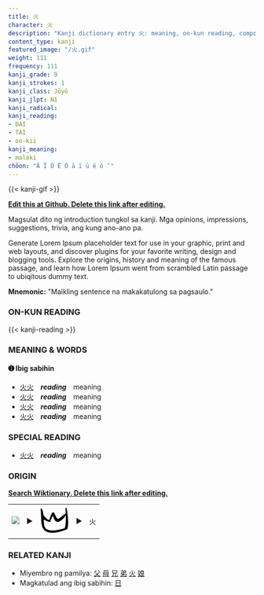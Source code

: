 ```yaml
---
title: 火
character: 火
description: "Kanji dictionary entry 火: meaning, on-kun reading, compounds, origin, related kanji"
content_type: kanji
featured_image: "/火.gif"
weight: 111
frequency: 111
kanji_grade: 9
kanji_strokes: 1
kanji_class: Jōyō
kanji_jlpt: N1
kanji_radical: 
kanji_reading: 
- DAI
- TAI
- oo-kii
kanji_meaning:
- malaki
chōon: "Ā Ī Ū Ē Ō ā ī ū ē ō ’"
---
```

[//]: # (Don't edit the line below. Kanji animated GIF code is automatically generated.)
{{< kanji-gif >}}

[//]: # (Edit below this line.)

**[Edit this at Github. Delete this link after editing.](https://github.com/tim0g/tim/tree/main/content/kanji/火/index.md)**

Magsulat dito ng introduction tungkol sa kanji. Mga opinions, impressions, suggestions, trivia, ang kung ano-ano pa.

Generate Lorem Ipsum placeholder text for use in your graphic, print and web layouts, and discover plugins for your favorite writing, design and blogging tools. Explore the origins, history and meaning of the famous passage, and learn how Lorem Ipsum went from scrambled Latin passage to ubiqitous dummy text.
 
**Mnemonic:** "Maikling sentence na makakatulong sa pagsaulo."

### ON-KUN READING

[//]: # (Don't edit the line below. ON-KUN READING code is automatically generated.)
{{< kanji-reading >}}

### MEANING & WORDS

#### ➊ **Ibig sabihin**
  - [火](../火)[火](../火)　***reading***　meaning
  - [火](../火)[火](../火)　***reading***　meaning
  - [火](../火)[火](../火)　***reading***　meaning
  - [火](../火)[火](../火)　***reading***　meaning

### SPECIAL READING
  - [火](../火)[火](../火)　***reading***　meaning

### ORIGIN

**[Search Wiktionary. Delete this link after editing.](https://wiktionary.org/wiki/火)**
<table class="kanji-table"><tr><td>
<img src="60px-火-bronze.svg.png">
</td><td>▶</td><td>
<img src="60px-火-oracle.svg.png">
</td><td>▶</td>
<td class="kanji-origin">火</td>
</tr></table>

### RELATED KANJI
- Miyembro ng pamilya: [父](../父) [母](../母) [兄](../兄) [弟](../弟) [火](../火) [娘](../娘)
- Magkatulad ang ibig sabihin: [日](../日)
